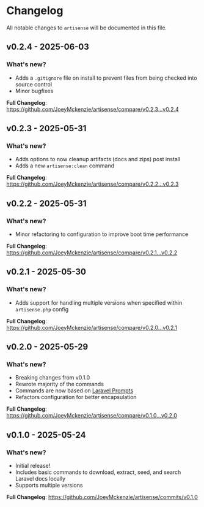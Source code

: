 # Changelog

All notable changes to `artisense` will be documented in this file.

## v0.2.4 - 2025-06-03

### What's new?

- Adds a `.gitignore` file on install to prevent files from being checked into source control
- Minor bugfixes

**Full Changelog**: https://github.com/JoeyMckenzie/artisense/compare/v0.2.3...v0.2.4

## v0.2.3 - 2025-05-31

### What's new?

- Adds options to now cleanup artifacts (docs and zips) post install
- Adds a new `artisense:clean` command

**Full Changelog**: https://github.com/JoeyMckenzie/artisense/compare/v0.2.2...v0.2.3

## v0.2.2 - 2025-05-31

### What's new?

- Minor refactoring to configuration to improve boot time performance

**Full Changelog**: https://github.com/JoeyMckenzie/artisense/compare/v0.2.1...v0.2.2

## v0.2.1 - 2025-05-30

### What's new?

- Adds support for handling multiple versions when specified within `artisense.php` config

**Full Changelog**: https://github.com/JoeyMckenzie/artisense/compare/v0.2.0...v0.2.1

## v0.2.0 - 2025-05-29

### What's new?

- Breaking changes from v0.1.0
- Rewrote majority of the commands
- Commands are now based on [Laravel Prompts](https://laravel.com/docs/12.x/prompts)
- Refactors configuration for better encapsulation

**Full Changelog**: https://github.com/JoeyMckenzie/artisense/compare/v0.1.0...v0.2.0

## v0.1.0 - 2025-05-24

### What's new?

- Initial release!
- Includes basic commands to download, extract, seed, and search Laravel docs locally
- Supports multiple versions

**Full Changelog**: https://github.com/JoeyMckenzie/artisense/commits/v0.1.0
